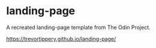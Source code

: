 # landing-page

A recreated landing-page template from The Odin Project.

https://trevortippery.github.io/landing-page/
